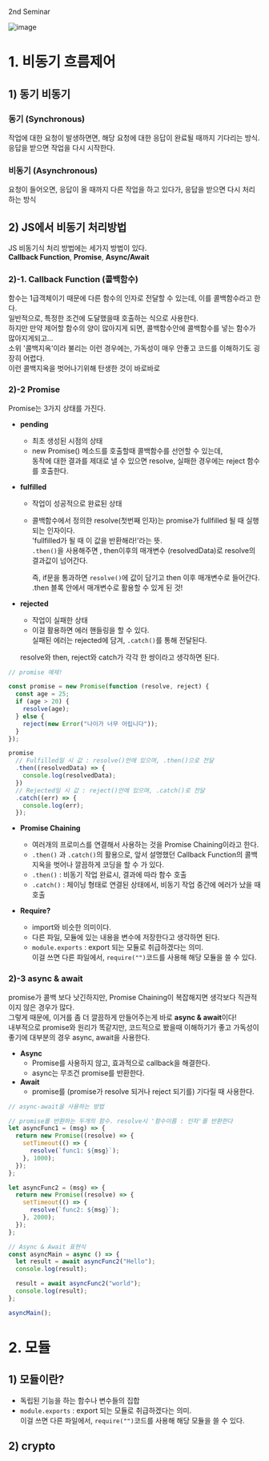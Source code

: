 2nd Seminar

![image](https://user-images.githubusercontent.com/49263163/136764245-5d153a4e-b1d5-4ce0-bfc8-e23d90249daa.png)

# 1. 비동기 흐름제어

## 1) 동기 비동기

### 동기 (Synchronous) 

작업에 대한 요청이 발생하면면, 해당 요청에 대한 응답이 완료될 때까지 기다리는 방식.   
응답을 받으면 작업을 다시 시작한다. 

### 비동기 (Asynchronous)

요청이 들어오면, 응답이 올 때까지 다른 작업을 하고 있다가, 응답을 받으면 다시 처리하는 방식

## 2) JS에서 비동기 처리방법

JS 비동기식 처리 방법에는 세가지 방법이 있다.  
**Callback Function**, **Promise**, **Async/Await**

### 2)-1. Callback Function (콜백함수)

함수는 1급객체이기 때문에 다른 함수의 인자로 전달할 수 있는데, 이를 콜백함수라고 한다.    
일반적으로, 특정한 조건에 도달했을때 호출하는 식으로 사용한다.  
하지만 만약 제어할 함수의 양이 많아지게 되면, 콜백함수안에 콜백함수를 넣는 함수가 많아지게되고...   
소위 '콜백지옥'이라 불리는 이런 경우에는, 가독성이 매우 안좋고 코드를 이해하기도 굉장히 어렵다.  
이런 콜백지옥을 벗어나기위해 탄생한 것이 바로바로

### 2)-2 Promise

Promise는 3가지 상태를 가진다.

- **pending**
  - 최초 생성된 시점의 상태
  - new Promise() 메소드를 호출할때 콜백함수를 선언할 수 있는데,  
    동작에 대한 결과를 제대로 낼 수 있으면 resolve, 실패한 경우에는 reject 함수를 호출한다.

- **fulfilled**

  - 작업이 성공적으로 완료된 상태

  - 콜백함수에서 정의한 resolve(첫번째 인자)는 promise가 fullfilled 될 때 실행되는 인자이다.   
    'fullfilled가 될 때 이 값을 반환해라!'라는 뜻.   
     `.then()`을 사용해주면 , then이후의 매개변수 (resolvedData)로 resolve의 결과값이 넘어간다.

    즉, if문을 통과하면 `resolve()`에 값이 담기고 then 이후 매개변수로 들어간다.  
    .then 블록 안에서 매개변수로 활용할 수 있게 된 것!

- **rejected**

  - 작업이 실패한 상태
  - 이걸 활용하면 에러 핸들링을 할 수 있다.    
    실패된 에러는 rejected에 담겨, `.catch()`를 통해 전달된다.

  resolve와 then, reject와 catch가 각각 한 쌍이라고 생각하면 된다.

```javascript
// promise 예제! 

const promise = new Promise(function (resolve, reject) {
  const age = 25;
  if (age > 20) {
    resolve(age);
  } else {
    reject(new Error("나이가 너무 어립니다"));
  }
});

promise
  // Fulfilled일 시 값 : resolve()안에 있으며, .then()으로 전달
  .then((resolvedData) => {
    console.log(resolvedData);
  })
  // Rejected일 시 값 : reject()안에 있으며, .catch()로 전달
  .catch((err) => {
    console.log(err);
  });
```

- **Promise Chaining**
  - 여러개의 프로미스를 연결해서 사용하는 것을 Promise Chaining이라고 한다.  
  - `.then()` 과 `.catch()`의 활용으로, 앞서 설명했던 Callback Function의 콜백 지옥을 벗어나 깔끔하게 코딩을 할 수 가 있다.
  - `.then()` : 비동기 작업 완료시, 결과에 따라 함수 호출
  - `.catch()` : 체이닝 형태로 연결된 상태에서, 비동기 작업 중간에 에러가 났을 때 호출

- **Require?**
  - import와 비슷한 의미이다.
  - 다른 파일,  모듈에 있는 내용을 변수에 저장한다고 생각하면 된다.  
  - `module.exports` : export 되는 모듈로 취급하겠다는 의미.  
    이걸 쓰면 다른 파일에서, `require("")`코드를 사용해 해당 모듈을 쓸 수 있다.  

### 2)-3 async & await

promise가 콜백 보다 낫긴하지만, Promise Chaining이 복잡해지면 생각보다 직관적이지 않은 경우가 많다.  
그렇게 때문에, 이거를 좀 더 깔끔하게 만들어주는게 바로 **async & await**이다!  
내부적으로 promise와 원리가 똑같지만, 코드적으로 봤을때 이해하기가 좋고 가독성이 좋기에 대부분의 경우 async, await을 사용한다. 

- **Async**
  - Promise를 사용하지 않고, 효과적으로 callback을 해결한다.
  - async는 무조건 promise를 반환한다.
- **Await**
  - promise를 (promise가 resolve 되거나 reject 되기를) 기다릴 때 사용한다. 

```javascript
// async-await을 사용하는 방법

// promise를 반환하는 두개의 함수. resolve시 '함수이름 : 인자'를 반환한다
let asyncFunc1 = (msg) => {
  return new Promise((resolve) => {
    setTimeout(() => {
      resolve(`func1: ${msg}`);
    }, 1000);
  });
};

let asyncFunc2 = (msg) => {
  return new Promise((resolve) => {
    setTimeout(() => {
      resolve(`func2: ${msg}`);
    }, 2000);
  });
};

// Async & Await 표현식
const asyncMain = async () => {
  let result = await asyncFunc2("Hello");
  console.log(result);

  result = await asyncFunc2("world");
  console.log(result);
};

asyncMain();

```

# 2. 모듈

## 1) 모듈이란?

- 독립된 기능을 하는 함수나 변수들의 집합
- `module.exports` : export 되는 모듈로 취급하겠다는 의미.  
  이걸 쓰면 다른 파일에서, `require("")`코드를 사용해 해당 모듈을 쓸 수 있다.  

## 2) crypto
